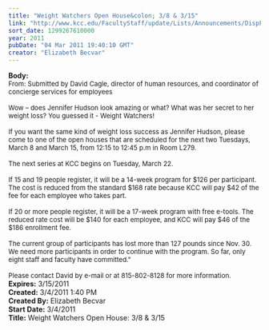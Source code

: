 ```yaml
---
title: "Weight Watchers Open House&colon; 3/8 & 3/15"
link: "http://www.kcc.edu/FacultyStaff/update/Lists/Announcements/DispForm.aspx?ID=149"
sort_date: 1299267610000
year: 2011
pubDate: "04 Mar 2011 19:40:10 GMT"
creator: "Elizabeth Becvar"
---
```


<div><b>Body:</b> <div class=ExternalClass1A23AF6D90C24EF18B34DD10A603B90C><div><font size=2>From: Submitted by David Cagle, director of human resources, and coordinator of concierge services for employees</font></div><font size=2>
<div><br>Wow – does Jennifer Hudson look amazing or what? What was her secret to her weight loss? You guessed it - Weight Watchers! </div>
<div><br>If you want the same kind of weight loss success as Jennifer Hudson, please come to one of the open houses that are scheduled for the next two Tuesdays, March 8 and March 15, from 12:15 to 12:45 p.m in Room L279. </div>
<div><br>The next series at KCC begins on Tuesday, March 22. </div>
<div><br>If 15 and 19 people register, it will be a 14-week program for $126 per participant. The cost is reduced from the standard $168 rate because KCC will pay $42 of the fee for each employee who takes part.</div>
<div><br>If 20 or more people register, it will be a 17-week program with free e-tools. The reduced rate cost will be $140 for each employee, and KCC will pay $46 of the $186 enrollment fee. </div>
<div><br>The current group of participants has lost more than 127 pounds since Nov. 30. We need more participants in order to continue with the program. So far, only eight staff and faculty have committed.&quot;</div>
<div><br>Please contact David by e-mail or at 815-802-8128 for more information.<br></div></font></div></div>
<div><b>Expires:</b> 3/15/2011</div>
<div><b>Created:</b> 3/4/2011 1:40 PM</div>
<div><b>Created By:</b> Elizabeth Becvar</div>
<div><b>Start Date:</b> 3/4/2011</div>
<div><b>Title:</b> Weight Watchers Open House: 3/8 &amp; 3/15</div>
